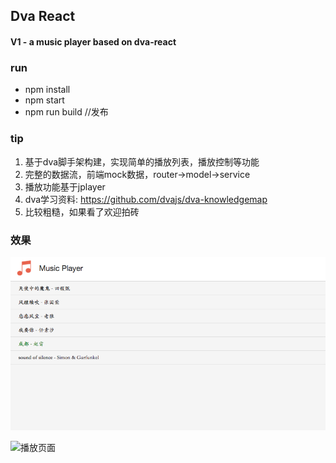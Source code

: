 ## Dva React 

#### V1  -  a music player based on dva-react


### run 

* npm install
* npm start
* npm run build  //发布

### tip

1. 基于dva脚手架构建，实现简单的播放列表，播放控制等功能
2. 完整的数据流，前端mock数据，router->model->service
3. 播放功能基于jplayer
4. dva学习资料: https://github.com/dvajs/dva-knowledgemap
5. 比较粗糙，如果看了欢迎拍砖



### 效果

![列表页面](https://github.com/hangview/react-music-player/blob/master/docs/list.png)

![播放页面](http://static.corp.elong.com/inf-style/play.png)










